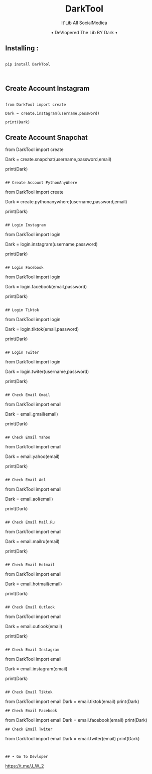 <h1 align="center">DarkTool</h1>
<p align="center">It'Lib All SocialMediea</p>

<p align="center"> • DeVlopered The Lib BY Dark • </p>




## Installing :

```

pip install DarkTool



```

## Create Account Instagram

```

from DarkTool import create

Dark = create.instagram(username,password)

print(Dark)

```

## Create Account Snapchat

from DarkTool import create

Dark = create.snapchat(username,password,email)

print(Dark)

```

## Create Account PythonAnyWhere

```

from DarkTool import create

Dark = create.pythonanywhere(username,password,email)

print(Dark)

```

## Login Instagram

```

from DarkTool import login

Dark = login.instagram(username,password)

print(Dark)

```

## Login Facebook

```

from DarkTool import login

Dark = login.facebook(email,password)

print(Dark)

```

## Login Tiktok

```

from DarkTool import login

Dark = login.tiktok(email,password)

print(Dark)

```

## Login Twiter

```

from DarkTool import login

Dark = login.twiter(username,password)

print(Dark)

```

## Check Email Gmail

```

from DarkTool import email

Dark = email.gmail(email)

print(Dark)

```

## Check Email Yahoo

```

from DarkTool import email

Dark = email.yahoo(email)

print(Dark)

```

## Check Email Aol

```

from DarkTool import email

Dark = email.aol(email)

print(Dark)

```

## Check Email Mail.Ru

```

from DarkTool import email

Dark = email.mailru(email)

print(Dark)

```

## Check Email Hotmail

```

from DarkTool import email

Dark = email.hotmail(email)

print(Dark)

```

## Check Email Outlook

```

from DarkTool import email

Dark = email.outlook(email)

print(Dark)

```

## Check Email Instagram

```

from DarkTool import email

Dark = email.instagram(email)

print(Dark)

```

## Check Email Tiktok
```
from DarkTool import email
Dark = email.tiktok(email)
print(Dark)
```
## Check Email Facebook
```
from DarkTool import email
Dark = email.facebook(email)
print(Dark)
```
## Check Email Twiter
```
from DarkTool import email
Dark = email.twiter(email)
print(Dark)
```


## • Go To Devloper

```



https://t.me/J_W_2

```



